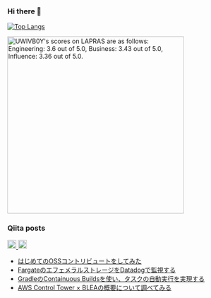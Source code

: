 ### Hi there 👋

[![Top Langs](https://github-readme-stats.vercel.app/api/top-langs/?username=yoyoyo-pg&layout=compact&hide=javascript,html,css&theme=radical)](https://github.com/anuraghazra/github-readme-stats)

<!--START_SECTION:lapras-card-->
<p ><a href="https://lapras.com/public/UWIVB0Y" target="_blank" rel="noopener noreferrer"><img alt="UWIVB0Y's scores on LAPRAS are as follows: Engineering: 3.6 out of 5.0, Business: 3.43 out of 5.0, Influence: 3.36 out of 5.0." src="https://lapras-card-generator.vercel.app/api/svg?e=3.6&b=3.43&i=3.36&b1=%23020e27&b2=%230e5593&i1=%2303102f&i2=%231688bf&l=en" width="400" ></a></p>
<!--END_SECTION:lapras-card-->

### Qiita posts

<p align="left">
  <a href="http://qiita.com/yoyoyo_pg">
    <img height="20" src="https://qiita-badge.apiapi.app/s/yoyoyo_pg/posts.svg" />
  </a>
  <a href="http://qiita.com/yoyoyo_pg">
    <img height="20" src="https://qiita-badge.apiapi.app/s/yoyoyo_pg/contributions.svg" />
  </a>
</p>

<!-- BLOG-POST-LIST:START -->
- [はじめてのOSSコントリビュートをしてみた](https://qiita.com/yoyoyo_pg/items/476411a3a63d9c7524e6)
- [FargateのエフェメラルストレージをDatadogで監視する](https://qiita.com/yoyoyo_pg/items/ae7c577c00ceca47c2a3)
- [GradleのContainuous Buildsを使い、タスクの自動実行を実現する](https://qiita.com/yoyoyo_pg/items/d9ec078365167b89c6c1)
- [AWS Control Tower × BLEAの概要について調べてみる](https://qiita.com/yoyoyo_pg/items/f9f1a392e62eb8ed2903)
<!-- BLOG-POST-LIST:END -->
